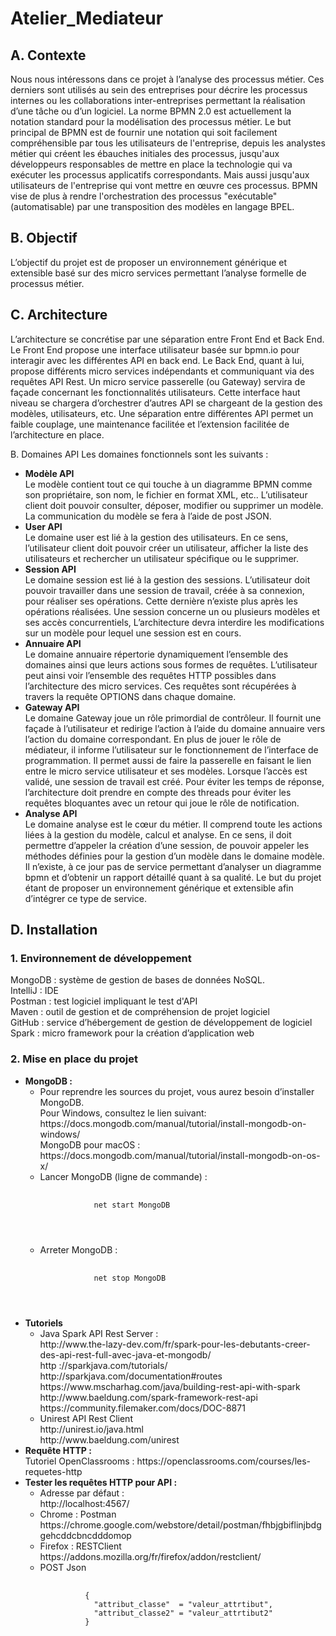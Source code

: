# Atelier_Mediateur

<H2>A. Contexte</H2>
Nous nous intéressons dans ce projet à l’analyse des processus métier. Ces derniers
sont utilisés au sein des entreprises pour décrire les processus internes ou les
collaborations inter-entreprises permettant la réalisation d’une tâche ou d’un logiciel. La
norme BPMN 2.0 est actuellement la notation standard pour la modélisation des processus
métier.
Le but principal de BPMN est de fournir une notation qui soit facilement
compréhensible par tous les utilisateurs de l'entreprise, depuis les analystes métier qui
créent les ébauches initiales des processus, jusqu'aux développeurs responsables de mettre
en place la technologie qui va exécuter les processus applicatifs correspondants. Mais aussi
jusqu'aux utilisateurs de l'entreprise qui vont mettre en œuvre ces processus.
BPMN vise de plus à rendre l'orchestration des processus "exécutable"
(automatisable) par une transposition des modèles en langage BPEL.

<H2>B. Objectif</H2>
L’objectif du projet est de proposer un environnement générique et extensible basé
sur des micro services permettant l’analyse formelle de processus métier.

<H2>C. Architecture</H2>
L’architecture se concrétise par une séparation entre Front End et Back End.
Le Front End propose une interface utilisateur basée sur bpmn.io pour interagir avec
les différentes API en back end.
Le Back End, quant à lui, propose différents micro services indépendants et
communiquant via des requêtes API Rest. Un micro service passerelle (ou Gateway) servira
de façade concernant les fonctionnalités utilisateurs.
Cette interface haut niveau se chargera d’orchestrer d’autres API se chargeant de la gestion
des modèles, utilisateurs, etc. Une séparation entre différentes API permet un faible
couplage, une maintenance facilitée et l’extension facilitée de l’architecture en place.

B. Domaines API
Les domaines fonctionnels sont les suivants :

 <ul>
  <li> <b>Modèle API </b> <br>
Le modèle contient tout ce qui touche à un diagramme BPMN comme son propriétaire, son
nom, le fichier en format XML, etc..
L’utilisateur client doit pouvoir consulter, déposer, modifier ou supprimer un modèle.
La communication du modèle se fera à l’aide de post JSON.</li>
  <li><b>User API</b><br>
Le domaine user est lié à la gestion des utilisateurs. En ce sens, l’utilisateur client doit
pouvoir créer un utilisateur, afficher la liste des utilisateurs et rechercher un utilisateur
spécifique ou le supprimer.</li>
  <li><b>Session API</b><br>
Le domaine session est lié à la gestion des sessions. L’utilisateur doit pouvoir travailler dans
une session de travail, créée à sa connexion, pour réaliser ses opérations. Cette dernière
n’existe plus après les opérations réalisées.
Une session concerne un ou plusieurs modèles et ses accès concurrentiels, L’architecture
devra interdire les modifications sur un modèle pour lequel une session est en cours.</li>
  <li><b>Annuaire API</b><br>
Le domaine annuaire répertorie dynamiquement l’ensemble des domaines ainsi que leurs
actions sous formes de requêtes. L’utilisateur peut ainsi voir l’ensemble des requêtes HTTP
possibles dans l’architecture des micro services. Ces requêtes sont récupérées à travers la requête OPTIONS dans chaque domaine.</li>
  <li><b>Gateway API</b><br>
Le domaine Gateway joue un rôle primordial de contrôleur. Il fournit une façade à l’utilisateur
et redirige l’action à l’aide du domaine annuaire vers l’action du domaine correspondant.
En plus de jouer le rôle de médiateur, il informe l’utilisateur sur le fonctionnement de
l’interface de programmation. Il permet aussi de faire la passerelle en faisant le lien entre le
micro service utilisateur et ses modèles. Lorsque l’accès est validé, une session de travail
est créé.
Pour éviter les temps de réponse, l’architecture doit prendre en compte des threads pour
éviter les requêtes bloquantes avec un retour qui joue le rôle de notification.</li>
  <li><b>Analyse API</b><br>
Le domaine analyse est le cœur du métier. Il comprend toute les actions liées à la gestion
du modèle, calcul et analyse. En ce sens, il doit permettre d’appeler la création d’une
session, de pouvoir appeler les méthodes définies pour la gestion d’un modèle dans le
domaine modèle.
Il n’existe, à ce jour pas de service permettant d’analyser un diagramme bpmn et d’obtenir
un rapport détaillé quant à sa qualité.
Le but du projet étant de proposer un environnement générique et extensible afin d’intégrer
ce type de service.</li>
</ul> 

<H2>D. Installation</H2>

<H3>1. Environnement de développement</H3>
MongoDB : système de gestion de bases de données NoSQL.<br>
IntelliJ : IDE<br>
Postman : test logiciel impliquant le test d'API<br>
Maven : outil de gestion et de compréhension de projet logiciel<br>
GitHub : service d’hébergement de gestion de développement de logiciel<br>
Spark : micro framework pour la création d’application web<br>

<H3>2. Mise en place du projet</H3>
 <ul>
  <li><b>MongoDB :</b>
     <ul>
      <li>Pour reprendre les sources du projet, vous aurez besoin d’installer MongoDB.<br>
      Pour Windows, consultez le lien suivant:
      https://docs.mongodb.com/manual/tutorial/install-mongodb-on-windows/<br>
      MongoDB pour macOS :
      https://docs.mongodb.com/manual/tutorial/install-mongodb-on-os-x/</li>
      <li>Lancer MongoDB (ligne de commande) :
        <pre>
        <code>
            net start MongoDB
        </pre>
        </code>
      </li>
      <li>Arreter MongoDB :
        <pre>
        <code>
            net stop MongoDB
        </pre>
        </code>
      </li>
     </ul> 
  </li>

  <li><b>Tutoriels</b>
   <ul>
    <li>Java Spark API Rest Server :<br>
      http://www.the-lazy-dev.com/fr/spark-pour-les-debutants-creer-des-api-rest-full-avec-java-et-mongodb/<br>
      http ://sparkjava.com/tutorials/<br>
      http://sparkjava.com/documentation#routes<br>
      https://www.mscharhag.com/java/building-rest-api-with-spark<br>
      http://www.baeldung.com/spark-framework-rest-api<br>
      https://community.filemaker.com/docs/DOC-8871<br>
    </li>
    <li>Unirest API Rest Client<br>
      http://unirest.io/java.html<br>
      http://www.baeldung.com/unirest</li>
   </ul> 
 </li>
  
  <li><b>Requête HTTP :</b><br>
  Tutoriel OpenClassrooms : https://openclassrooms.com/courses/les-requetes-http
  </li>
  
  <li><b>Tester les requêtes HTTP pour API :</b><br>
    <ul>
      <li>Adresse par défaut : <br> http://localhost:4567/</li>
      <li>Chrome : Postman<br>
      https://chrome.google.com/webstore/detail/postman/fhbjgbiflinjbdggehcddcbncdddomop</li>
      <li>Firefox : RESTClient<br>
      https://addons.mozilla.org/fr/firefox/addon/restclient/</li>
      <li>POST Json<br>
        <pre>
          <code>
          {
            "attribut_classe"  = "valeur_attrtibut",
            "attribut_classe2" = "valeur_attrtibut2"
          }
          </code>
        </pre> 
      </li>
    </ul> 
  </li>
  
</ul> 
